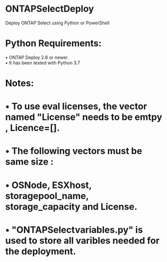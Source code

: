 # ONTAPSelectDeploy
Deploy ONTAP Select using Python or PowerShell 

# Python Requirements:

•	ONTAP Deploy 2.8 or newer.  
•	It has been tested with Python 3.7

# Notes: 
# •	To use eval licenses, the vector named "License" needs to be emtpy , **Licence=[]**. 
# •	The following vectors must be same size : 
# •	OSNode, ESXhost, storagepool_name, storage_capacity and License. 
# •	"ONTAPSelectvariables.py" is used to store all varibles needed for the deployment.
